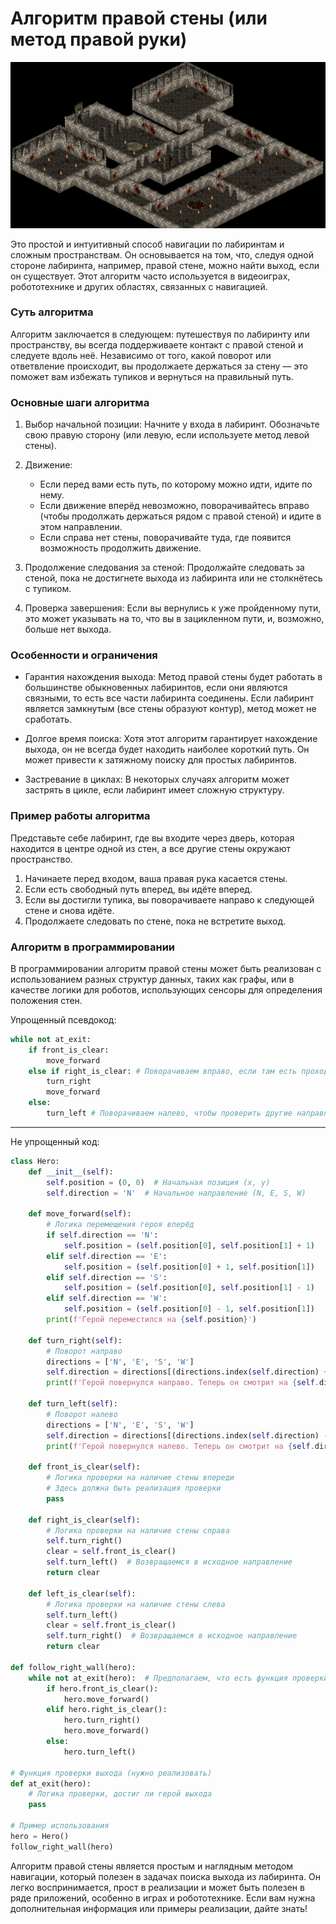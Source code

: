 # Алгоритм правой стены (или метод правой руки) 

![ant](../images/dungeon.png)

Это простой и интуитивный способ навигации по лабиринтам и сложным пространствам. Он основывается на том, что, следуя одной стороне лабиринта, например, правой стене, можно найти выход, если он существует. Этот алгоритм часто используется в видеоиграх, робототехнике и других областях, связанных с навигацией.

### Суть алгоритма

Алгоритм заключается в следующем: путешествуя по лабиринту или пространству, вы всегда поддерживаете контакт с правой стеной и следуете вдоль неё. Независимо от того, какой поворот или ответвление происходит, вы продолжаете держаться за стену — это поможет вам избежать тупиков и вернуться на правильный путь.

### Основные шаги алгоритма

1. Выбор начальной позиции: Начните у входа в лабиринт. Обозначьте свою правую сторону (или левую, если используете метод левой стены).

2. Движение: 
   - Если перед вами есть путь, по которому можно идти, идите по нему.
   - Если движение вперёд невозможно, поворачивайтесь вправо (чтобы продолжать держаться рядом с правой стеной) и идите в этом направлении.
   - Если справа нет стены, поворачивайте туда, где появится возможность продолжить движение.

3. Продолжение следования за стеной: Продолжайте следовать за стеной, пока не достигнете выхода из лабиринта или не столкнётесь с тупиком.

4. Проверка завершения: Если вы вернулись к уже пройденному пути, это может указывать на то, что вы в зацикленном пути, и, возможно, больше нет выхода.

### Особенности и ограничения

- Гарантия нахождения выхода: Метод правой стены будет работать в большинстве обыкновенных лабиринтов, если они являются связными, то есть все части лабиринта соединены. Если лабиринт является замкнутым (все стены образуют контур), метод может не сработать.

- Долгое время поиска: Хотя этот алгоритм гарантирует нахождение выхода, он не всегда будет находить наиболее короткий путь. Он может привести к затяжному поиску для простых лабиринтов.

- Застревание в циклах: В некоторых случаях алгоритм может застрять в цикле, если лабиринт имеет сложную структуру.

### Пример работы алгоритма

Представьте себе лабиринт, где вы входите через дверь, которая находится в центре одной из стен, а все другие стены окружают пространство. 

1. Начинаете перед входом, ваша правая рука касается стены.
2. Если есть свободный путь вперед, вы идёте вперед.
3. Если вы достигли тупика, вы поворачиваете направо к следующей стене и снова идёте.
4. Продолжаете следовать по стене, пока не встретите выход.

### Алгоритм в программировании

В программировании алгоритм правой стены может быть реализован с использованием разных структур данных, таких как графы, или в качестве логики для роботов, использующих сенсоры для определения положения стен.

Упрощенный псевдокод:

```python
while not at_exit:
    if front_is_clear:
        move_forward
    else if right_is_clear: # Поворачиваем вправо, если там есть проход
        turn_right
        move_forward
    else:
        turn_left # Поворачиваем налево, чтобы проверить другие направления
```

---

Не упрощенный код: 
```python
class Hero:
    def __init__(self):
        self.position = (0, 0)  # Начальная позиция (x, y)
        self.direction = 'N'  # Начальное направление (N, E, S, W)

    def move_forward(self):
        # Логика перемещения героя вперёд
        if self.direction == 'N':
            self.position = (self.position[0], self.position[1] + 1)
        elif self.direction == 'E':
            self.position = (self.position[0] + 1, self.position[1])
        elif self.direction == 'S':
            self.position = (self.position[0], self.position[1] - 1)
        elif self.direction == 'W':
            self.position = (self.position[0] - 1, self.position[1])
        print(f'Герой переместился на {self.position}')

    def turn_right(self):
        # Поворот направо
        directions = ['N', 'E', 'S', 'W']
        self.direction = directions[(directions.index(self.direction) + 1) % 4]
        print(f'Герой повернулся направо. Теперь он смотрит на {self.direction}')

    def turn_left(self):
        # Поворот налево
        directions = ['N', 'E', 'S', 'W']
        self.direction = directions[(directions.index(self.direction) - 1) % 4]
        print(f'Герой повернулся налево. Теперь он смотрит на {self.direction}')

    def front_is_clear(self):
        # Логика проверки на наличие стены впереди
        # Здесь должна быть реализация проверки
        pass

    def right_is_clear(self):
        # Логика проверки на наличие стены справа
        self.turn_right()
        clear = self.front_is_clear()
        self.turn_left()  # Возвращаемся в исходное направление
        return clear

    def left_is_clear(self):
        # Логика проверки на наличие стены слева
        self.turn_left()
        clear = self.front_is_clear()
        self.turn_right()  # Возвращаемся в исходное направление
        return clear

def follow_right_wall(hero):
    while not at_exit(hero):  # Предполагаем, что есть функция проверки выхода
        if hero.front_is_clear():
            hero.move_forward()
        elif hero.right_is_clear():
            hero.turn_right()
            hero.move_forward()
        else:
            hero.turn_left()

# Функция проверки выхода (нужно реализовать)
def at_exit(hero):
    # Логика проверки, достиг ли герой выхода
    pass

# Пример использования
hero = Hero()
follow_right_wall(hero)
```

Алгоритм правой стены является простым и наглядным методом навигации, который полезен в задачах поиска выхода из лабиринта. Он легко воспринимается, прост в реализации и может быть полезен в ряде приложений, особенно в играх и робототехнике. Если вам нужна дополнительная информация или примеры реализации, дайте знать!